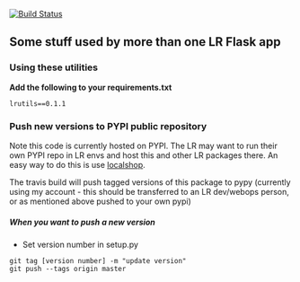 

[![Build Status](https://travis-ci.org/LandRegistry/lr-utils.svg)](https://travis-ci.org/LandRegistry/lr-utils)

## Some stuff used by more than one LR Flask app


### Using these utilities

**Add the following to your requirements.txt**

```
lrutils==0.1.1
```

### Push new versions to PYPI public repository

Note this code is currently hosted on PYPI. The LR may want to run their own PYPI repo in LR envs and host this and other LR packages there. An easy way to do this is use [localshop](https://github.com/mvantellingen/localshop).

The travis build will push tagged versions of this package to pypy (currently using my account - this should be transferred to an LR dev/webops person, or as mentioned above pushed to your own pypi)

##### When you want to push a new version

* Set version number in setup.py
```
git tag [version number] -m "update version"
git push --tags origin master
```


